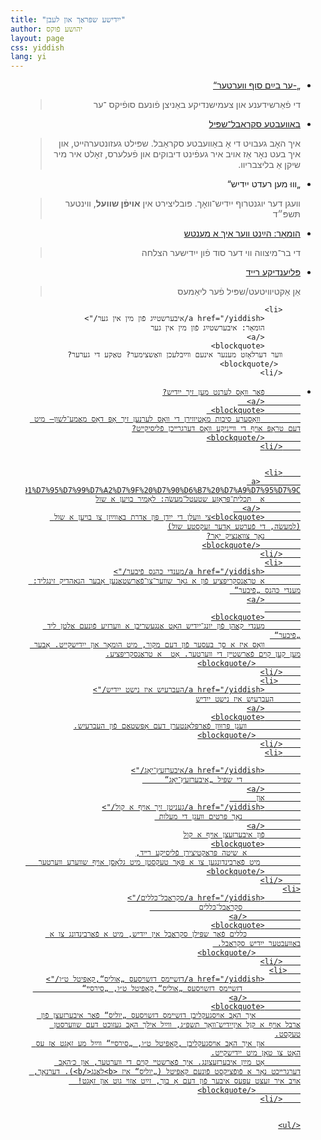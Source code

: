 ```yaml
---
title: "ייִדישע שפּראַך און לעבן"
author: יהושע פֿוקס 
layout: page 
css: yiddish
lang: yi
---
```


<div dir='rtl'>
     <ul>
        <li>
            <a href="/yiddish/-ער בײַם סוף װערטער/">
            „-ער בײַם סוף װערטער“ 
            </a>  
            <blockquote> די פֿאַרשידענע און צעמישנדיקע באַניצן פֿונעם סופֿיקס ־ער
            </blockquote>
        </li>
        <li>
            <a href="https://shpil.joshuafox.com">
             באַװעבטע  סקראַבל־שפּיל
            </a>  
            <blockquote> 
איך האָב געבױט די אָ באַװעבטע סקראַבל. שפּילט געזונטערהײט, און איך בעט נאָר אַז אױב איר געפֿינט דיבוקים און פֿעלערס, זאָלט איר מיר שיקן אַ בליצבריװ.
            </blockquote>
        </li>
        <li> 
            „װוּ מען רעדט ייִדיש“ 
         <blockquote>
                 װעגן דער יוגנטרוף ייִדיש־װאָך. פּובליצירט אין
                <strong>אױפֿן שװעל</strong>,
                װינטער תּשפּ״ד
         </blockquote>
        </li>
        <li><a href="/yiddish/הײַנט װער איך אַ מענטש/">
            הומאָר: הײַנט װער איך אַ מענטש
            </a>  
            <blockquote> די בר־מיצווה ווי דער סוד פֿון ייִדישער הצלחה
            </blockquote>
        </li>
        <li><a href="/yiddish/פֿליִענדיקע רײד/">
            פּליִענדיקע רײד
            </a>  
            <blockquote>
            אַן אַקטיװיטעט/שפּיל פֿער ליאַמעס
            </blockquote>
        </li>

        <li>
            <a href="/yiddish/איבערשטײַג פֿון מין אין גער/">
            הומאָר: איבערשטײַג פֿון מין אין גער
            </a>  
            <blockquote> 
        װער דערלאָזט מענער אינעם װײַבלעכן װאַשצימער? טאַקע די גערער?
         </blockquote>
        </li>
  <li>
            <a href="/yiddish/%D7%A4%D6%BF%D7%90%D6%B7%D7%A8%20%D7%B0%D7%90%D6%B8%D7%A1%20%D7%9C%D7%A2%D7%A8%D7%A0%D7%98%20%D7%9E%D7%A2%D7%9F%20%D7%96%D7%99%D7%9A%20%D7%99%D7%99%D6%B4%D7%93%D7%99%D7%A9%3F/">
 
            פֿאַר װאָס לערנט מען זיך ייִדיש?
            </a>  
            <blockquote> 
             װאָסערע סיבות מאָטיװירן די װאָס לערנען זיך אָפּ דאָס מאַמע־לשון— מיט דעם טראָפּ אױף די װײניקע װאָס דערגרײכן פֿליסיקײט?
            </blockquote>
        </li>

 
        <li>
             <a href="/yiddish/%D7%9C%D7%90%D6%B8%D7%9E%D7%99%D7%A8%20%D7%91%D7%95%D7%99%D7%A2%D7%9F%20%D7%90%D6%B7%20%D7%A9%D7%95%D7%9C/">
            אַ  תּכלית־פּּראָזע שטעטל־מעשׂה: לאָמיר בויען אַ שול
             </a>  
            <blockquote>צי וועלן די ייִדן פּון אַדרת באַווײַזן צו בויען אַ שול (למעשׂה, די פֿערטע אָדער זעקסטע שול)
            נאָך צוואַנציק יאָר?
             </blockquote>
        </li>
        <li>
            <a href="/yiddish/מענדי כּהנס פֿיבער/">
            אַ טראַנסקריפּציע פֿון אַ גאָר שװער־צו־פֿאַרשטאַנען אָבער הנאהדיק זינגליד: מענדי כּהנס „פֿיבער“ 
            </a>
            
            <blockquote>
            מענדי קאַהן פֿון יונג־ייִדיש האָט אַנגעשריבן אַ װערזיע פֿונעם אַלטן ליד „פֿיבער“ 
            װאָס איז אַ סך בעסער פֿון דעם מקור, מיט הומאָר און ייִדישקייט. אָבער מען קען קױם פֿאַרשטײן די װערטער. אָט  אַ טראַנסקריפּציע.
              </blockquote>
        </li>
         <li>
            <a href="/yiddish/העברעיִש איז נישט ייִדיש/">
          העברעיִש איז נישט ייִדיש
            </a>
            <blockquote>
                װעגן פּרוּװן פֿאַרפּלאָנטערן דעם אָפּשטאַם פֿון העברעיִש.
              </blockquote>
        </li>
        <li>
 
            <a href="/yiddish/איבערזעץ־יאָג/">
                 די שפּיל „איבערזעץ־יאָג“     
            </a>
            און      
            <a href="/yiddish/געניטן זיך אױף אַ קול/">
                 נאָך פּרטים װעגן די מעלות 
            </a>
            פֿון איבערזעצן אױף אַ קול
            <blockquote>
                אַ שיטה פּראַקטיצירן פֿליסיקע רײד,
             מיט פֿאַרבינדונגען צו אַ פּאָר טעקסטן מיט גלאָסן אױף שװערע װערטער             
            </blockquote>
        </li>
    <li>
            <a href="/yiddish/סקראַבל־כּללים/">
                 סקראַבל־כּללים           
                </a>
            <blockquote>
                כּללים פֿאַר שפּילן סקראַבל אין ייִדיש, מיט אַ פֿאַרבינדונג צו אַ באַװעבטער ייִדיש סקראַבל. 
              </blockquote>
        </li>
       <li>
            <a href="/yiddish/דזשײמס דזשױסעס „אוליס“,קאַפּיטל ט״ו/">
                 דזשײמס דזשױסעס „אוליס“,קאַפּיטל ט״ו, „סירסײ“           
                </a>
            <blockquote>
              איך האָב אױסגעקליבן דזשײמס דזשױסעס „יוליס“ פֿאַר איבערזעצן פֿון אַרבל אױף אַ קןל איןייִדיש־װאָך תשפּ״ג, װײַל אילך האָב געזוכט דעם שװערסטן טעקסט.
            און איך האָב אױסגעקליבן ,קאַפּיטל ט״ו, „סירסײ“ װײַל מע זאָגט אַז עס האָט צו טאָן מיט ייִדישקײט.
            אָט מײַן איבערזעצונג. איך פֿאַרשטײ קױם די װערטער, און כ׳האָב דערגרײכט נאָר אַ פֿופֿציקסט פֿונעם קאַפּיטל („יוליס“ איז <b>לאַנג</b>). דערנאָך, אױב איר זעצט עפּעס איבער פֿון דעם אָ בוך, זײַט אַזױ גוט און זאָגט!  
              </blockquote>
        </li>


    </ul>

</div>
